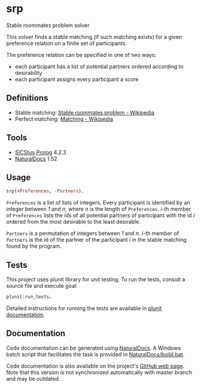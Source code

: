 # srp

Stable roommates problem solver

This solver finds a stable matching (if such matching exists) for a given preference relation on a finite set of participants.

The preference relation can be specified in one of two ways:

* each participant has a list of potential partners ordered according to desirability
* each participant assigns every participant a score

## Definitions

* Stable matching: [Stable roommates problem - Wikipedia](http://en.wikipedia.org/wiki/Stable_roommates_problem)
* Perfect matching: [Matching - Wikipedia](http://en.wikipedia.org/wiki/Matching_%28graph_theory%29#Definition)

## Tools

* [SICStus Prolog](https://sicstus.sics.se/) 4.2.3
* [NaturalDocs](http://www.naturaldocs.org/) 1.52

## Usage

```prolog
srp(+Preferences, -Partners).
```
`Preferences` is a list of lists of integers. Every participant is identified by an integer between _1_ and _n_, where _n_ is the length of `Preferences`. _i_-th member of `Preferences` lists the ids of all potential partners of participant with the id _i_ ordered from the most desirable to the least desirable.

`Partners` is a permutation of integers between _1_ and _n_. _i_-th member of `Partners` is the id of the partner of the participant _i_ in the stable matching found by the program.

## Tests

This project uses plunit library for unit testing. To run the tests, consult a source file and execute goal:
```prolog
plunit:run_tests.
```
Detailed instructions for running the tests are available in [plunit documentation](https://sicstus.sics.se/sicstus/docs/latest4/html/sicstus.html/lib_002dplunit.html#lib_002dplunit).

## Documentation

Code documentation can be generated using [NaturalDocs](http://www.naturaldocs.org/).
A Windows batch script that facilitates the task is provided in
[NaturalDocs/build.bat](https://github.com/filipbartek/srp/blob/master/NaturalDocs/build.bat).

Code documentation is also available on the project's [GitHub web page](http://filipbartek.github.io/srp/).
Note that this version is not synchronized automatically with master branch and may be outdated.
